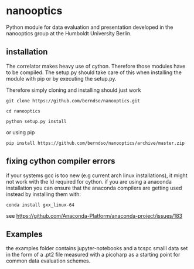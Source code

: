 # nanooptics
Python module for data evaluation and presentation developed in the nanooptics group at the Humboldt University Berlin.

## installation
The correlator makes heavy use of cython. Therefore those modules have to be compiled.
The setup.py should take care of this when installing the module with pip or by executing the setup.py.

Therefore simply cloning and installing should just work


```
git clone https://github.com/berndso/nanooptics.git

cd nanooptics

python setup.py install
```

or using pip


```
pip install https://github.com/berndso/nanooptics/archive/master.zip

```

## fixing cython compiler errors 

if your systems gcc is too new (e.g current arch linux installations), it might not work with the ld required for cython.
if you are using a anaconda installation you can ensure that the anaconda compilers are getting used instead by installing them with:

```
conda install gxx_linux-64
```
see
https://github.com/Anaconda-Platform/anaconda-project/issues/183

## Examples

the examples folder contains jupyter-notebooks and a tcspc smalll data set in the form of a .pt2 file measured with a picoharp as a starting point for common data evaluation schemes.
